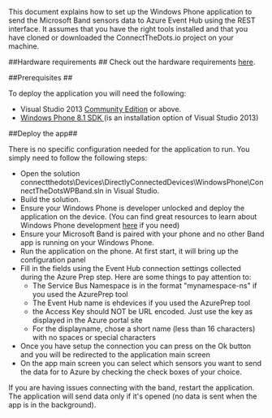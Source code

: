 This document explains how to set up the Windows Phone application to send the Microsoft Band sensors data to Azure Event Hub using the REST interface. 
It assumes that you have the right tools installed and that you have cloned or downloaded the ConnectTheDots.io project on your machine.

##Hardware requirements ##
Check out the hardware requirements [here](hardware.md).

##Prerequisites ##

To deploy the application you will need the following:

* Visual Studio 2013 [Community Edition](http://www.visualstudio.com/downloads/download-visual-studio-vs) or above.
* [Windows Phone 8.1 SDK ](http://dev.windows.com/en-us/develop/download-phone-sdk) (is an installation option of Visual Studio 2013)

##Deploy the app##

There is no specific configuration needed for the application to run. You simply need to follow the following steps:

* Open the solution connectthedots\Devices\DirectlyConnectedDevices\WindowsPhone\ConnectTheDotsWPBand.sln in Visual Studio.
* Build the solution.
* Ensure your Windows Phone is developer unlocked and deploy the application on the device. (You can find great resources to learn about Windows Phone development [here](http://dev.windows.com/en-us) if you need)
* Ensure your Microsoft Band is paired with your phone and no other Band app is running on your Windows Phone.
* Run the application on the phone. At first start, it will bring up the configuration panel
* Fill in the fields using the Event Hub connection settings collected during the Azure Prep step. Here are some things to pay attention to:
    * The Service Bus Namespace is in the format "mynamespace-ns" if you used the AzurePrep tool
    * The Event Hub name is ehdevices if you used the AzurePrep tool
    * the Access Key should NOT be URL encoded. Just use the key as displayed in the Azure portal site
    * For the displayname, chose a short name (less than 16 characters) with no spaces or special characters
* Once you have setup the connection you can press on the Ok button and you will be redirected to the application main screen
* On the app main screen you can select which sensors you want to send the data for to Azure by checking the check boxes of your choice.

If you are having issues connecting with the band, restart the application.
The application will send data only if it's opened (no data is sent when the app is in the background).



